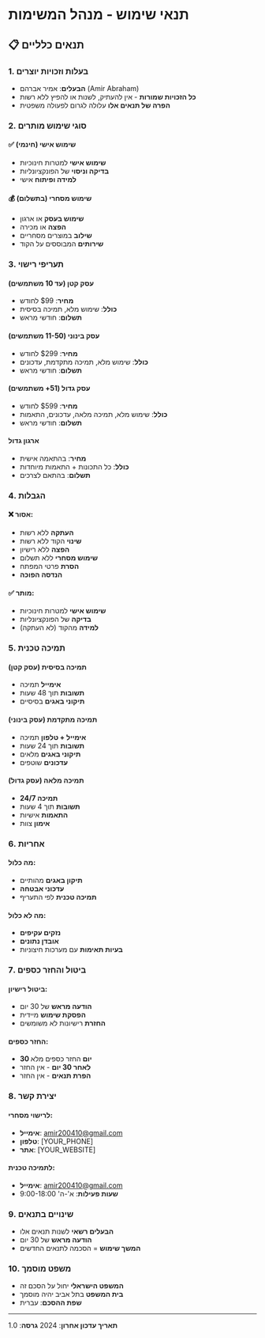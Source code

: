 # תנאי שימוש - מנהל המשימות

## 📋 תנאים כלליים

### 1. בעלות וזכויות יוצרים
- **הבעלים**: אמיר אברהם (Amir Abraham)
- **כל הזכויות שמורות** - אין להעתיק, לשנות או להפיץ ללא רשות
- **הפרה של תנאים אלו** עלולה לגרום לפעולה משפטית

### 2. סוגי שימוש מותרים

#### ✅ שימוש אישי (חינמי)
- **שימוש אישי** למטרות חינוכיות
- **בדיקה וניסוי** של הפונקציונליות
- **למידה ופיתוח** אישי

#### 💰 שימוש מסחרי (בתשלום)
- **שימוש בעסק** או ארגון
- **הפצה** או מכירה
- **שילוב** במוצרים מסחריים
- **שירותים** המבוססים על הקוד

### 3. תעריפי רישוי

#### עסק קטן (עד 10 משתמשים)
- **מחיר**: $99 לחודש
- **כולל**: שימוש מלא, תמיכה בסיסית
- **תשלום**: חודשי מראש

#### עסק בינוני (11-50 משתמשים)
- **מחיר**: $299 לחודש
- **כולל**: שימוש מלא, תמיכה מתקדמת, עדכונים
- **תשלום**: חודשי מראש

#### עסק גדול (51+ משתמשים)
- **מחיר**: $599 לחודש
- **כולל**: שימוש מלא, תמיכה מלאה, עדכונים, התאמות
- **תשלום**: חודשי מראש

#### ארגון גדול
- **מחיר**: בהתאמה אישית
- **כולל**: כל התכונות + התאמות מיוחדות
- **תשלום**: בהתאם לצרכים

### 4. הגבלות

#### ❌ אסור:
- **העתקה** ללא רשות
- **שינוי** הקוד ללא רשות
- **הפצה** ללא רישיון
- **שימוש מסחרי** ללא תשלום
- **הסרת** פרטי המפתח
- **הנדסה הפוכה**

#### ✅ מותר:
- **שימוש אישי** למטרות חינוכיות
- **בדיקה** של הפונקציונליות
- **למידה** מהקוד (לא העתקה)

### 5. תמיכה טכנית

#### תמיכה בסיסית (עסק קטן)
- **אימייל** תמיכה
- **תשובות** תוך 48 שעות
- **תיקוני באגים** בסיסיים

#### תמיכה מתקדמת (עסק בינוני)
- **אימייל + טלפון** תמיכה
- **תשובות** תוך 24 שעות
- **תיקוני באגים** מלאים
- **עדכונים** שוטפים

#### תמיכה מלאה (עסק גדול)
- **תמיכה 24/7**
- **תשובות** תוך 4 שעות
- **התאמות** אישיות
- **אימון** צוות

### 6. אחריות

#### מה כלול:
- **תיקון באגים** מהותיים
- **עדכוני אבטחה**
- **תמיכה טכנית** לפי התעריף

#### מה לא כלול:
- **נזקים עקיפים**
- **אובדן נתונים**
- **בעיות תאימות** עם מערכות חיצוניות

### 7. ביטול והחזר כספים

#### ביטול רישיון:
- **הודעה מראש** של 30 יום
- **הפסקת שימוש** מיידית
- **החזרת** רישיונות לא משומשים

#### החזר כספים:
- **30 יום** החזר כספים מלא
- **לאחר 30 יום** - אין החזר
- **הפרת תנאים** - אין החזר

### 8. יצירת קשר

#### לרישוי מסחרי:
- **אימייל**: amir200410@gmail.com
- **טלפון**: [YOUR_PHONE]
- **אתר**: [YOUR_WEBSITE]

#### לתמיכה טכנית:
- **אימייל**: amir200410@gmail.com
- **שעות פעילות**: א'-ה' 9:00-18:00

### 9. שינויים בתנאים

- **הבעלים רשאי** לשנות תנאים אלו
- **הודעה מראש** של 30 יום
- **המשך שימוש** = הסכמה לתנאים החדשים

### 10. משפט מוסמך

- **המשפט הישראלי** יחול על הסכם זה
- **בית המשפט** בתל אביב יהיה מוסמך
- **שפת ההסכם**: עברית

---

**תאריך עדכון אחרון**: 2024
**גרסה**: 1.0 